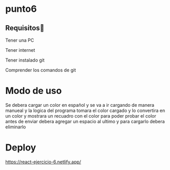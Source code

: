 # punto6
## Requisitos👀
Tener una PC

Tener internet

Tener instalado git

Comprender los comandos de git
# Modo de uso 
  Se debera cargar un color en español y se va a ir cargando de manera manueal y la logica del programa tomara el color cargado y lo convertira en un color y mostrara un recuadro con el color 
  para poder probar el color antes de enviar debera agregar un espacio al ultimo y para cargarlo debera eliminarlo

# Deploy
https://react-ejercicio-6.netlify.app/
